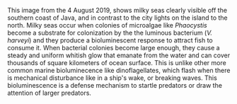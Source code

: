 This image from the 4 August 2019, shows milky seas clearly visible off the southern coast of Java, and in contrast to the city lights on the island to the north. Milky seas occur when colonies of microalgae like *Phaocystis* become a substrate for colonization by the the luminous bacterium (*V. harveyi*) and they produce a bioluminescent response to attract fish to consume it. When bacterial colonies become large enough, they cause a steady and uniform whitish glow that emanate from the water and can cover thousands of square kilometers of ocean surface. This is unlike other more common marine bioluminecence like dinoflagellates, which flash when there is mechanical disturbance like in a ship's wake, or breaking waves. This bioluminescence is a defense mechanism to startle predators or draw the attention of larger predators.
